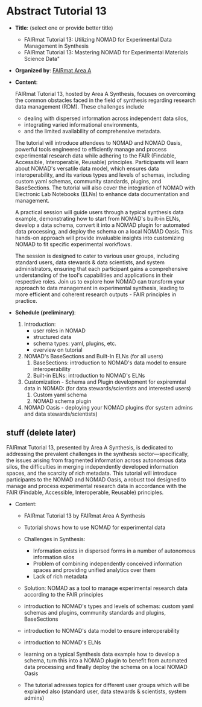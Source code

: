 # Abstract Tutorial 13

* **Title**: (select one or provide better title)
  * FAIRmat Tutorial 13: Utilizing NOMAD for Experimental Data Management in Synthesis
  * FAIRmat Tutorial 13: Mastering NOMAD for Experimental Materials Science Data"
  
* **Organized by**: [FAIRmat Area A](https://www.fairmat-nfdi.eu/fairmat/areas-fairmat/area-a-fairmat)

* **Content**:

    FAIRmat Tutorial 13, hosted by Area A Synthesis, focuses on overcoming the common obstacles faced in the field of synthesis regarding research data management (RDM). These challenges include 
    * dealing with dispersed information across independent data silos, 
    * integrating varied informational environments, 
    * and the limited availability of comprehensive metadata. 

    The tutorial will introduce attendees to NOMAD and NOMAD Oasis, powerful tools engineered to efficiently manage and process experimental research data while adhering to the FAIR (Findable, Accessible, Interoperable, Reusable) principles.
    Participants will learn about NOMAD's versatile data model, which ensures data interoperability, and its various types and levels of schemas, including custom yaml schemas, community standards, plugins, and BaseSections. The tutorial will also cover the integration of NOMAD with Electronic Lab Notebooks (ELNs) to enhance data documentation and management.

    A practical session will guide users through a typical synthesis data example, demonstrating how to start from NOMAD's built-in ELNs, develop a data schema, convert it into a NOMAD plugin for automated data processing, and deploy the schema on a local NOMAD Oasis. This hands-on approach will provide invaluable insights into customizing NOMAD to fit specific experimental workflows.

    The session is designed to cater to various user groups, including standard users, data stewards & data scientists, and system administrators, ensuring that each participant gains a comprehensive understanding of the tool's capabilities and applications in their respective roles. Join us to explore how NOMAD can transform your approach to data management in experimental synthesis, leading to more efficient and coherent research outputs - FAIR principles in practice.

* **Schedule (preliminary)**:
  1. Introduction:
     * user roles in NOMAD
     * structured data
     * schema types: yaml, plugins, etc.
     * overview on tutorial
  2. NOMAD's BaseSections and Built-In ELNs (for all users)
     1. BaseSections: introduction to NOMAD's data model to ensure interoperability
     2. Built-in ELNs: introduction to NOMAD's ELNs
  3. Customization - Schema and Plugin development for expiremntal data in NOMAD: (for data stewards/scientists and interested users)
     1. Custom yaml schema
     2. NOMAD schema plugin
  4. NOMAD Oasis - deploying your NOMAD plugins (for system admins and data stewards/scientists)
  




## stuff (delete later)

FAIRmat Tutorial 13, presented by Area A Synthesis, is dedicated to addressing the prevalent challenges in the synthesis sector—specifically, the issues arising from fragmented information across autonomous data silos, the difficulties in merging independently developed information spaces, and the scarcity of rich metadata. This tutorial will introduce participants to the NOMAD and NOMAD Oasis, a robust tool designed to manage and process experimental research data in accordance with the FAIR (Findable, Accessible, Interoperable, Reusable) principles.

* Content:
  * FAIRmat Tutorial 13 by FAIRmat Area A Synthesis
  * Tutorial shows how to use NOMAD for experimental data

  * Challenges in Synthesis: 
    *  Information exists in dispersed forms in a number of autonomous information silos
    *  Problem of combining independently conceived information spaces and providing unified analytics over them
    *  Lack of rich metadata
  * Solution: NOMAD as a tool to manage experimental research data according to the FAIR principles   
  *  introduction to NOMAD's types and levels of schemas: custom yaml schemas and plugins, community standards and plugins, BaseSections
  *  introduction to NOMAD's data model to ensure interoperability
  *  introduction to NOMAD's ELNs
  *  learning on a typical Synthesis data example how to develop a schema, turn this into a NOMAD plugin to benefit from automated data processing and finally deploy the schema on a local NOMAD Oasis
  *  The tutorial adresses topics for different user groups which will be explained also  (standard user, data stewards & scientists, system admins) 
